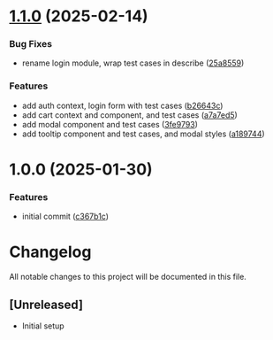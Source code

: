 # [1.1.0](https://github.com/VatsalDave2102/rtl-practical/compare/v1.0.0...v1.1.0) (2025-02-14)


### Bug Fixes

* rename login module, wrap test cases in describe ([25a8559](https://github.com/VatsalDave2102/rtl-practical/commit/25a855925aa7b412ec53c332bb17a50428054149))


### Features

* add auth context, login form with test cases ([b26643c](https://github.com/VatsalDave2102/rtl-practical/commit/b26643cbe4cefe31722b9e28bc2a52832801f126))
* add cart context and component, and test cases ([a7a7ed5](https://github.com/VatsalDave2102/rtl-practical/commit/a7a7ed5cd9e1bb328081b65fd90aa529287d9c6a))
* add modal component and test cases ([3fe9793](https://github.com/VatsalDave2102/rtl-practical/commit/3fe979346dffeb1f44985818e9e96268a5b28ac1))
* add tooltip component and test cases, and modal styles ([a189744](https://github.com/VatsalDave2102/rtl-practical/commit/a1897440ad75d5d702784d68db54db1d59088b7f))

# 1.0.0 (2025-01-30)


### Features

* initial commit ([c367b1c](https://github.com/VatsalDave2102/rtl-practical/commit/c367b1c670beaa6a873c32f681d3755046dc741c))

# Changelog

All notable changes to this project will be documented in this file.

## [Unreleased]

- Initial setup
